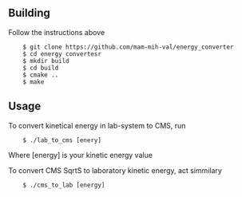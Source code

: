 ## Building 
Follow the instructions above
```
    $ git clone https://github.com/mam-mih-val/energy_converter
    $ cd energy convertesr
    $ mkdir build
    $ cd build
    $ cmake ..
    $ make
```    
## Usage
To convert kinetical energy in lab-system to CMS, run
```
    $ ./lab_to_cms [enery]
```
Where [energy] is your kinetic energy value

To convert CMS  SqrtS to laboratory kinetic energy, act simmilary
```
    $ ./cms_to_lab [energy]
```
